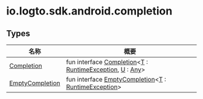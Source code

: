 # io.logto.sdk.android.completion


## Types

| 名称 | 概要 |
|---|---|
| [Completion](-completion/index.md) | fun interface [Completion](-completion/index.md)&lt;[T](-completion/index.md) : [RuntimeException](https://developer.android.com/reference/kotlin/java/lang/RuntimeException.html), [U](-completion/index.md) : [Any](https://kotlinlang.org/api/latest/jvm/stdlib/kotlin/-any/index.html)&gt; |
| [EmptyCompletion](-empty-completion/index.md) | fun interface [EmptyCompletion](-empty-completion/index.md)&lt;[T](-empty-completion/index.md) : [RuntimeException](https://developer.android.com/reference/kotlin/java/lang/RuntimeException.html)&gt; |
